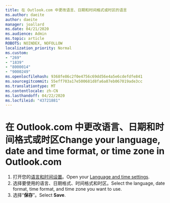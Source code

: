 ```yaml
---
title: 在 Outlook.com 中更改语言、日期和时间格式或时区的语言
ms.author: daeite
author: daeite
manager: joallard
ms.date: 04/21/2020
ms.audience: Admin
ms.topic: article
ROBOTS: NOINDEX, NOFOLLOW
localization_priority: Normal
ms.custom:
- "269"
- "1839"
- "8000014"
- "9000249"
ms.openlocfilehash: 9368fe86c2f0e4756c69dd56e4a5e6cdefdfe841
ms.sourcegitcommit: 55eff703a17e500681d8fa6a87eb067019ade3cc
ms.translationtype: MT
ms.contentlocale: zh-CN
ms.lasthandoff: 04/22/2020
ms.locfileid: "43721881"
---
```

# <a name="change-your-language-date-and-time-format-or-time-zone-in-outlookcom"></a><span data-ttu-id="18196-102">在 Outlook.com 中更改语言、日期和时间格式或时区</span><span class="sxs-lookup"><span data-stu-id="18196-102">Change your language, date and time format, or time zone in Outlook.com</span></span>

1. <span data-ttu-id="18196-103">打开您的[语言和时间设置](https://go.microsoft.com/fwlink/?linkid=2085505)。</span><span class="sxs-lookup"><span data-stu-id="18196-103">Open your [Language and time settings](https://go.microsoft.com/fwlink/?linkid=2085505).</span></span>
1. <span data-ttu-id="18196-104">选择要使用的语言、日期格式、时间格式和时区。</span><span class="sxs-lookup"><span data-stu-id="18196-104">Select the language, date format, time format, and time zone you want to use.</span></span>
1. <span data-ttu-id="18196-105">选择“**保存**”。</span><span class="sxs-lookup"><span data-stu-id="18196-105">Select **Save**.</span></span>